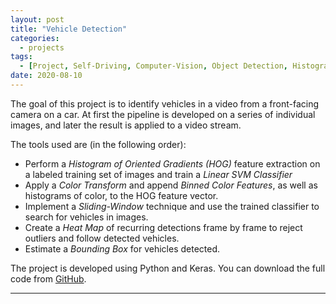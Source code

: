 ```yaml
---
layout: post
title: "Vehicle Detection"
categories:
  - projects
tags:
  - [Project, Self-Driving, Computer-Vision, Object Detection, Histogram-Oriented-Gradients, Support-Vector-Machine]
date: 2020-08-10
---
```


The goal of this project is to identify vehicles in a video from a front-facing camera on a car. At first the pipeline is developed on a series of individual images, and later the result is applied to a video stream.

The tools used are (in the following order):

* Perform a *Histogram of Oriented Gradients (HOG)* feature extraction on a labeled training set of images and train a *Linear SVM Classifier*
* Apply a *Color Transform* and append *Binned Color Features*, as well as histograms of color, to the HOG feature vector.
* Implement a *Sliding-Window* technique and use the trained classifier to search for vehicles in images.
* Create a *Heat Map* of recurring detections frame by frame to reject outliers and follow detected vehicles.
* Estimate a *Bounding Box* for vehicles detected.

The project is developed using Python and Keras. You can download the full code from [GitHub](https://github.com/IacopomC/CarND-Vehicle-Detection).

---
